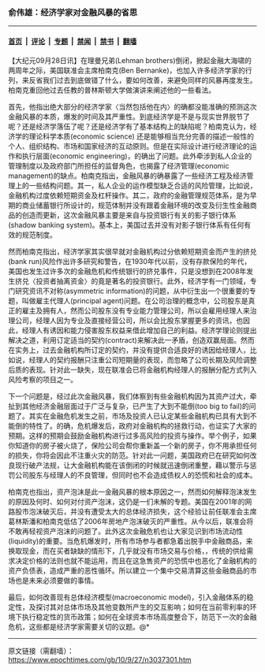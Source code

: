 ### 俞伟雄：经济学家对金融风暴的省思

---

#### [首页](../../../..?n3037301) &nbsp;|&nbsp; [评论](../../../../../epoch-comment?n3037301) &nbsp;|&nbsp; [专题](../../../../../epoch-special?n3037301) &nbsp;|&nbsp; [禁闻](../../../../../epoch-news?n3037301) &nbsp;|&nbsp; [禁书](../../../../../books?n3037301) &nbsp;|&nbsp; [翻墙](https://github.com/gfw-breaker/nogfw/blob/master/README.md?n3037301)


<div class="post_content" id="artbody" itemprop="articleBody">
 <!-- article content begin -->
 <p>
  【大纪元09月28日讯】在理曼兄弟(Lehman brothers)倒闭，掀起金融大海啸的两周年之际，美国联准会主席柏南克(Ben Bernanke)，也加入许多经济学家的行列，来反省我们过去到底做错了什么，要如何改善，来避免同样的风暴再度发生。柏南克重回他过去任教的普林斯顿大学做演讲来阐述他的一些看法。
 </p>
 <p>
  首先，他指出绝大部分的经济学家〈当然包括他在内〉的确都没能准确的预测这次金融风暴的本质，爆发的时间及其严重性。到底经济学是不是与现实世界脱节了呢？还是经济学落伍了呢？还是经济学有了基本结构上的缺陷呢？柏南克认为，经济学的理论科学本质(economic science) 还是能够相当充分完善的描述一般性的个人、组织结构、市场和国家经济的互动原则。但是在实际设计进行经济理论的运作和执行层面(economic engineering)，的确出了问题。此外牵涉到私人企业的管理制度以及政府部门所担任的监督角色，也揭露了经济管理(economic management)的缺点。柏南克指出，金融风暴的确暴露了一些经济工程及经济管理上的一些结构问题。其一，私人企业的运作模型缺乏合适的风险管理，比如说，金融机构过度依赖短期资金及杠杆操作。其二，政府的金融管理规范体系，是为早期的商业储蓄银行所设计的，规范体制并没有跟着金融环境的改变及衍生性金融商品的创造而更新，这次金融风暴主要是来自与投资银行有关的影子银行体系(shadow banking system)。基本上，美国过去并没有对影子银行体系有任何有效的规范制度。
 </p>
 <p>
  然而柏南克指出，经济学家其实很早就对金融机构过分依赖短期资金而产生的挤兑(bank run)风险作出许多研究和警告，在1930年代以前，没有存款保险的年代，美国也发生过许多次的金融危机和传统银行的挤兑事件，只是没想到在2008年发生挤兑〈投资者抽离资金〉的竟是著名的投资银行。此外，经济学有一门领域，专门研究资讯不对称(asymmetric information)的问题，从中衍生出一个很重要的专题，叫做雇主代理人(principal agent)问题。在公司治理的概念中，公司股东是真正的雇主及拥有人，然而公司股东没有专业能力管理公司，所以会雇用经理人来治理公司，经理人因为专业及直接经营公司，所以会比股东掌握更多的资讯，也因此，经理人有诱因和能力侵害股东权益来借此增加自己的利益。经济学理论则提出解决之道，利用订定适当的契约(contract)来解决此一矛盾，创造双赢局面。然而在实务上，过去金融机构所订定的契约，并没有提供合适良好的诱因给经理人，比如说，经理人的契约报酬只注重公司短期量的表现，而忽略了公司长期及风险调整后质的表现。针对此一缺失，现在联准会已将金融机构经理人的报酬分配方式列入风险考察的项目之一。
 </p>
 <p>
  下一个问题是，经过此次金融风暴，我们体察到有些金融机构因为其资产过大，牵扯到其他经济金融层面过于广泛与复杂，已产生了大到不能倒(too big to fail)的问题了。其实在金融危机发生之前，市场及投资人已认定某些金融机构已具有大到不能倒的特性了。的确，危机爆发后，政府对金融机构的拯救行动，也证实了大家的预期。这样的预期会鼓励金融机构进行过多高风险的投资与操作。举个例子，如果你知道你的房子被火烧了，保险公司会帮你重新盖一个新的房子，你不用承担任何的损失，你将会因此不注重火灾的防范。针对此一问题，美国政府已在研究如何改良现行破产法规，让大金融机构能在该倒闭的时候就迅速倒闭重整，藉以警示与惩罚公司股东与经理人的不良管理，但同时也不会造成债权人的恐慌和社会的成本。
 </p>
 <p>
  柏南克也指出，资产泡沫是此一金融风暴的根本原因之一，然而如何解释泡沫发生的原因及何时、如何对付资产泡沫，这仍是一们未解的专题。美国在2001年的网路股市泡沫破灭后，并没有遭受太大的总体经济损失，这个经验让前任联准会主席葛林斯潘和柏南克低估了2006年房地产泡沫破灭的严重性。从今以后，联准会将不敢再轻视资产泡沫的问题了。此外这次金融危机也让大家见识到市场流动性(liquidity)的重要。当危机爆发时，所有市场参与者都急着出脱手中金融商品，来换取现金，而在买者缺缺的情形下，几乎就没有市场交易与价格，，传统的供给需求决定价格的法则也就不能运用，而且在这急售资产的恐慌中也恶化了金融机构的资产负债表，造成严重的恶性循环。所以建立一个集中交易清算这些金融商品的市场也是未来必须要做的事情。
 </p>
 <p>
  最后，如何改善现有总体经济模型(macroeconomic model)，引入金融体系的稳定性，及探讨其对总体市场及其他变数所产生的交互影响；如何在当前零利率的环境下执行稳定性的货币政策；如何在全球资本市场高度整合下，防范下一次的金融危机，这些都是经济学家需要关切的议题。@*
 </p>
 <p>
 </p>
 <!-- article content end -->
 <div id="below_article_ad">
 </div>
</div>


---

原文链接（需翻墙）：https://www.epochtimes.com/gb/10/9/27/n3037301.htm